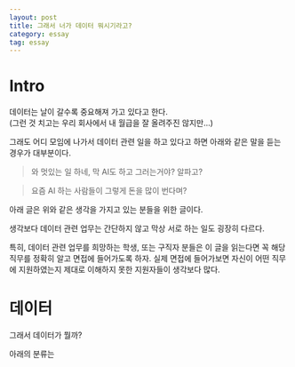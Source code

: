 ```yaml
---
layout: post
title: 그래서 너가 데이터 뭐시기라고?
category: essay
tag: essay
---
```


# Intro
데이터는 날이 갈수록 중요해져 가고 있다고 한다.<br>
(그런 것 치고는 우리 회사에서 내 월급을 잘 올려주진 않지만...)

그래도 어디 모임에 나가서 데이터 관련 일을 하고 있다고 하면 아래와 같은 말을 듣는 경우가 대부분이다.
> 와 멋있는 일 하네, 막 AI도 하고 그러는거야? 알파고?

> 요즘 AI 하는 사람들이 그렇게 돈을 많이 번다며?

아래 글은 위와 같은 생각을 가지고 있는 분들을 위한 글이다.

생각보다 데이터 관련 업무는 간단하지 않고 막상 서로 하는 일도 굉장히 다르다.

특히, 데이터 관련 업무를 희망하는 학생, 또는 구직자 분들은 이 글을 읽는다면 꼭 해당 직무를 정확히 알고 면접에 들어가도록 하자. 실제 면접에 들어가보면 자신이 어떤 직무에 지원하였는지 제대로 이해하지 못한 지원자들이 생각보다 많다.

# 데이터
그래서 데이터가 뭘까?

아래의 분류는 